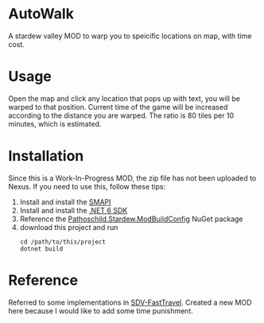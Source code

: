 # AutoWalk
A stardew valley MOD to warp you to speicific locations on map, with time cost.

# Usage
Open the map and click any location that pops up with text, you will be warped to that position. Current time of the game will be increased according to the distance you are warped. 
The ratio is 80 tiles per 10 minutes, which is estimated. 

# Installation
Since this is a Work-In-Progress MOD, the zip file has not been uploaded to Nexus. If you need to use this, follow these tips:
1. Install and install the [SMAPI](https://smapi.io/)
2. Install and install the [.NET 6 SDK](https://dotnet.microsoft.com/en-us/download/dotnet/6.0)
3. Reference the [Pathoschild.Stardew.ModBuildConfig](https://www.nuget.org/packages/Pathoschild.Stardew.ModBuildConfig) NuGet package
4. download this project and run
   ```
   cd /path/to/this/project
   dotnet build
   ```

# Reference
Referred to some implementations in [SDV-FastTravel](https://github.com/Mckenon/SDV-FastTravel). Created a new MOD here because I would like to add some time punishment.
